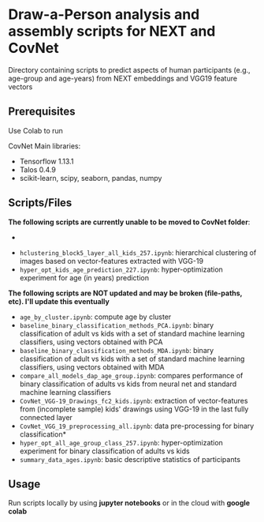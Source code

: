# Draw-a-Person analysis and assembly scripts for NEXT and CovNet

Directory containing scripts to predict aspects of human participants (e.g., age-group and age-years) from NEXT embeddings and VGG19 feature vectors  

## Prerequisites
Use Colab to run  

CovNet Main libraries:
- Tensorflow 1.13.1
- Talos 0.4.9
- scikit-learn, scipy, seaborn, pandas, numpy  

## Scripts/Files

**The following scripts are currently unable to be moved to CovNet folder**:  

- ```CovNet_VGG-19_Drawings_block5_pool_all.ipynb
- ```hclustering_block5_layer_all_kids_257.ipynb```: hierarchical clustering of images based on vector-features extracted with VGG-19
- ```hyper_opt_kids_age_prediction_227.ipynb```: hyper-optimization experiment for age (in years) prediction


**The following scripts are NOT updated and may be broken (file-paths, etc). I'll update this eventually**

- ```age_by_cluster.ipynb```: compute age by cluster
- ```baseline_binary_classification_methods_PCA.ipynb```: binary classification of adult vs kids with a set of standard machine learning classifiers, using vectors obtained with PCA
- ```baseline_binary_classification_methods_MDA.ipynb```: binary classification of adult vs kids with a set of standard machine learning classifiers, using vectors obtained with MDA
- ```compare_all_models_dap_age_group.ipynb```: compares performance of binary classification of adults vs kids from neural net and standard machine learning classifiers
- ```CovNet_VGG-19_Drawings_fc2_kids.ipynb```: extraction of vector-features from (incomplete sample) kids' drawings using VGG-19 in the last fully connected layer
- ```CovNet_VGG_19_preprocessing_all.ipynb```: data pre-processing for binary classification*
- ```hyper_opt_all_age_group_class_257.ipynb```: hyper-optimization experiment for binary classification of adults vs kids
- ```summary_data_ages.ipynb```: basic descriptive statistics of participants

## Usage
Run scripts locally by using **jupyter notebooks** or in the cloud with **google colab**  

